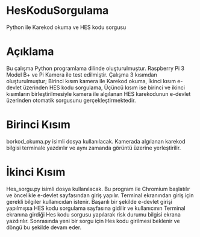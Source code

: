 # HesKoduSorgulama
Python ile Karekod okuma ve HES kodu sorgusu

# Açıklama
Bu çalışma Python programlama dilinde oluşturulmuştur.
Raspberry Pi 3 Model B+ ve Pi Kamera ile test edilmiştir.
Çalışma 3 kısımdan oluşturulmuştur; 
 Birinci kısım kamera ile Karekod okuma,
 İkinci kısım e-devlet üzerinden HES kodu sorgulama,
 Üçüncü kısım ise birinci ve ikinci kısımların birleştirilmesiyle kamera ile algılanan HES karekodunun e-devlet üzerinden otomatik sorgusunu gerçekleştirmektedir.
 
# Birinci Kısım
borkod_okuma.py isimli dosya kullanılacak. Kamerada algılanan karekod bilgisi terminale yazdırılır ve aynı zamanda görüntü üzerine yerleştirilir.

# İkinci Kısım
Hes_sorgu.py isimli dosya kullanılacak. Bu program ile Chromium başlatılır ve öncelikle e-devlet sayfasından giriş yapılır. Terminal ekranından giriş için gerekli bilgiler kullanıcıdan istenir.
Başarılı bir şekilde e-devlet girişi yapılmışsa HES kodu sorgulama sayfasına gidilir ve kullanıcının Terminal ekranına girdiği Hes kodu sorgusu yapılarak risk durumu bilgisi ekrana yazdırılır. Sonrasında yeni bir sorgu için Hes kodu girilmesi beklenir ve döngü bu şekilde devam eder.
